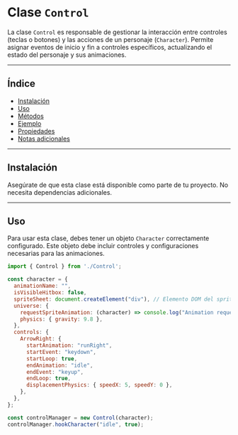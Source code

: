 # Clase `Control`

La clase `Control` es responsable de gestionar la interacción entre controles (teclas o botones) y las acciones de un personaje (`Character`). Permite asignar eventos de inicio y fin a controles específicos, actualizando el estado del personaje y sus animaciones.

---

## **Índice**
- [Instalación](#instalación)
- [Uso](#uso)
- [Métodos](#métodos)
- [Ejemplo](#ejemplo)
- [Propiedades](#propiedades)
- [Notas adicionales](#notas-adicionales)

---

## **Instalación**

Asegúrate de que esta clase está disponible como parte de tu proyecto. No necesita dependencias adicionales.

---

## **Uso**

Para usar esta clase, debes tener un objeto `Character` correctamente configurado. Este objeto debe incluir controles y configuraciones necesarias para las animaciones.

```javascript
import { Control } from './Control';

const character = {
  animationName: "",
  isVisibleHitbox: false,
  spriteSheet: document.createElement("div"), // Elemento DOM del sprite
  universe: {
    requestSpriteAnimation: (character) => console.log("Animation requested"),
    physics: { gravity: 9.8 },
  },
  controls: {
    ArrowRight: {
      startAnimation: "runRight",
      startEvent: "keydown",
      startLoop: true,
      endAnimation: "idle",
      endEvent: "keyup",
      endLoop: true,
      displacementPhysics: { speedX: 5, speedY: 0 },
    },
  },
};

const controlManager = new Control(character);
controlManager.hookCharacter("idle", true);
